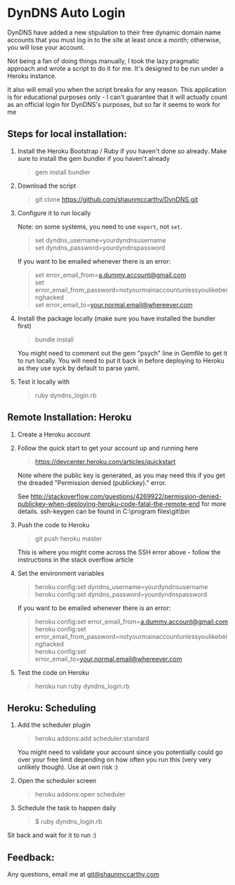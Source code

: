 DynDNS Auto Login
=================

DynDNS have added a new stipulation to their free dynamic domain name accounts
that you must log in to the site at least once a month; otherwise, you will 
lose your account.

Not being a fan of doing things manually, I took the lazy pragmatic approach 
and wrote a script to do it for me. It's designed to be run under a Heroku 
instance. 

It also will email you when the script breaks for any reason. This application
is for educational purposes only - I can't guarantee that it will actually count
as an official login for DynDNS's purposes, but so far it seems to work for me

Steps for local installation:
-----------------------------

1) Install the Heroku Bootstrap / Ruby if you haven't done so already. Make sure
   to install the gem bundler if you haven't already
   
   > gem install bundler

2) Download the script

   > git clone https://github.com/shaunmccarthy/DynDNS.git
   
3) Configure it to run locally

   Note: on some systems, you need to use `export`, not `set`.
   
   > set dyndns_username=yourdyndnsusername  
   > set dyndns_password=yourdyndnspassword

   If you want to be emailed whenever there is an error:
   
   > set error_email_from=a.dummy.account@gmail.com  
   > set error_email_from_password=notyourmainaccountunlessyoulikebeinghacked  
   > set error_email_to=your.normal.email@whereever.com

4) Install the package locally (make sure you have installed the bundler first)

   > bundle install

   You might need to comment out the gem "psych" line in Gemfile to get it to 
   run locally. You will need to put it back in before deploying to Heroku as they
   use syck by default to parse yaml.

4) Test it locally with 

   > ruby dyndns_login.rb

Remote Installation: Heroku
---------------------------

1) Create a Heroku account

2) Follow the quick start to get your account up and running here

   > https://devcenter.heroku.com/articles/quickstart
   
   Note where the public key is generated, as you may need this if you get the 
   dreaded "Permission denied (publickey)." error. 
   
   See http://stackoverflow.com/questions/4269922/permission-denied-publickey-when-deploying-heroku-code-fatal-the-remote-end 
   for more details. ssh-keygen can be found in C:\program files\git\bin

3) Push the code to Heroku

   > git push heroku master

   This is where you might come across the SSH error above - follow the 
   instructions in the stack overflow article

4) Set the environment variables

   > heroku config:set dyndns_username=yourdyndnsusername  
   > heroku config:set dyndns_password=yourdyndnspassword
   
   If you want to be emailed whenever there is an error:
   
   > heroku config:set error_email_from=a.dummy.account@gmail.com  
   > heroku config:set error_email_from_password=notyourmainaccountunlessyoulikebeinghacked  
   > heroku config:set error_email_to=your.normal.email@whereever.com  

5) Test the code on Heroku

   > heroku run ruby dyndns_login.rb
  
Heroku: Scheduling
------------------

1) Add the scheduler plugin

   > heroku addons:add scheduler:standard 
   
   You might need to validate your account since you potentially could go over 
   your free limit depending on how often you run this (very very unlikely 
   though). Use at own risk :)

2) Open the scheduler screen
   
   > heroku addons:open scheduler
   
3) Schedule the task to happen daily

   > $ ruby dyndns_login.rb
   
Sit back and wait for it to run :)

Feedback:
---------

Any questions, email me at git@shaunmccarthy.com
   

